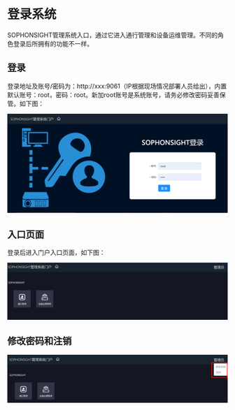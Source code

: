 # 登录系统 #
SOPHONSIGHT管理系统入口，通过它进入通行管理和设备运维管理。不同的角色登录后所拥有的功能不一样。
## 登录 ##
登录地址及账号/密码为：http://xxx:9061（IP根据现场情况部署人员给出），内置默认账号：root，密码：root。新加root账号是系统账号，请务必修改密码妥善保管。如下图：

![](../../../../../../imgs/jieshao-deng-lu-xi-tong.png)

## 入口页面 ##
登录后进入门户入口页面，如下图：

![](../../../../../../imgs/jieshao-deng-lu-xi-tong2.png)

## 修改密码和注销 ##

![](../../../../../../imgs/jieshao-deng-lu-xi-tong3.png)